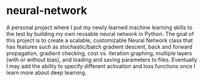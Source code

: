 # neural-network

A personal project where I put my newly learned machine learning skills to the test by building my own reusable neural network in Python. The goal of this project is to create a scalable, customizable Neural Network class that has features such as stochastic/batch gradient descent, back and forward propagation, gradient checking, cost vs. iteration graphing, multiple layers (with or without bias), and loading and saving parameters to files. Eventually I may add the ability to specify different activation and loss functions once I learn more about deep learning.
